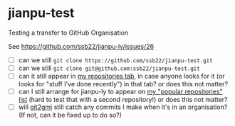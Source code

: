 # jianpu-test
Testing a transfer to GitHub Organisation

See https://github.com/ssb22/jianpu-ly/issues/26

* [ ] can we still `git clone https://github.com/ssb22/jianpu-test.git`
* [ ] can we still `git clone git@github.com:ssb22/jianpu-test.git`
* [ ] can it still appear in [my repositories tab](https://github.com/ssb22?tab=repositories), in case anyone looks for it (or looks for "stuff I've done recently") in that tab?  or does this not matter?
* [ ] can I still arrange for jianpu-ly to appear on [my "popular repositories" list](https://github.com/ssb22) (hard to test that with a second repository!)  or does this not matter?
* [ ] will [git2gmi](https://github.com/ssb22/bits-and-bobs/blob/master/git2gmi.py) still catch any commits I make when it's in an organisation?  (If not, can it be fixed up to do so?)
